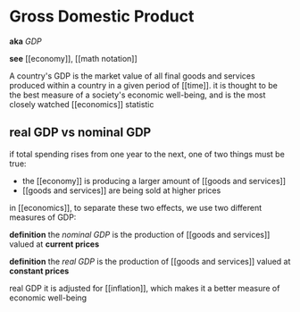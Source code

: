 # Gross Domestic Product

**aka** _GDP_

**see** [[economy]], [[math notation]]

A country's GDP is the market value of all final goods and services produced within a country in a given period of [[time]]. it is thought to be the best measure of a society's economic well-being, and is the most closely watched [[economics]] statistic

## real GDP vs nominal GDP

if total spending rises from one year to the next, one of two things must be true:

- the [[economy]] is producing a larger amount of [[goods and services]]
- [[goods and services]] are being sold at higher prices

in [[economics]], to separate these two effects, we use two different measures of GDP:

**definition** the _nominal GDP_ is the production of [[goods and services]] valued at **current prices**

**definition** the _real GDP_ is the production of [[goods and services]] valued at **constant prices**

real GDP it is adjusted for [[inflation]], which makes it a better measure of economic well-being
